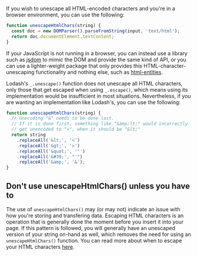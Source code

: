 If you wish to unescape all HTML-encoded characters and you're in a browser environment, you can use the following:

```javascript
function unescapeHtmlChars(string) {
  const doc = new DOMParser().parseFromString(input, 'text/html');
  return doc.documentElement.textContent;
}
```

If your JavaScript is not running in a browser, you can instead use a library such as [jsdom](https://www.npmjs.com/package/jsdom) to mimic the DOM and provide the same kind of API, or you can use a lighter-weight package that only provides this HTML-character-unescaping functionality and nothing else, such as [html-entities](https://www.npmjs.com/package/html-entities).

Lodash's `_.unescape()` function does not unescape all HTML characters, only those that get escaped when using `_.escape()`, which means using its implementation would be insufficient in most situations. Nevertheless, if you are wanting an implementation like Lodash's, you can use the following:

```javascript
function unescapeHtmlChars(string) {
  // Unecoding "&" needs to be done last.
  // If it is done first, something like "&amp;lt;" would incorrectly
  // get unencoded to "<", when it should be "&lt;"
  return string
    .replaceAll('&lt;', '<')
    .replaceAll('&gt;', '>')
    .replaceAll('&quot;', '"')
    .replaceAll('&#39;', "'")
    .replaceAll('&amp;', '&');
}
```

## Don't use unescapeHtmlChars() unless you have to

The use of `unescapeHtmlChars()` may (or may not) indicate an issue with how you're storing and transfering data. Escaping HTML characters is an operation that is generally done the moment before you insert it into your page. If this pattern is followed, you will generally have an unescaped version of your string on-hand as well, which removes the need for using an `unescapeHtmlChars()` function. You can read more about when to escape your HTML characters [here](https://security.stackexchange.com/questions/32394/when-to-escape-user-input/32396#32396).
